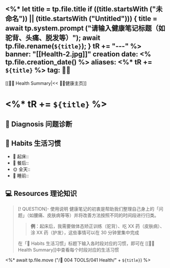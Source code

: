 <%*
  let title = tp.file.title
  if ((title.startsWith ("未命名")) || (title.startsWith ("Untitled"))) {
    title = await tp.system.prompt ("请输入健康笔记标题（如驼背、头痛、脱发等）");
    await tp.file.rename(`${title}`);
  } 
  tR += "---"
%>
banner: "[[Health-2.jpg]]"
creation date: <% tp.file.creation_date() %>
aliases: <%* tR += `${title}` %>
tag: 👨‍⚕
---
[[👨‍⚕ Health Summary|<< 👨‍⚕健康主页]]
# <%* tR += `${title}` %>

## 📑 Diagnosis 问题诊断


## 💪 Habits 生活习惯
- 🌅 起床::
- 🍴 餐后::
- 🌞 全天::
- 🛌 睡前::

## 💻 Resources 理论知识


>[! QUESTION]- 使用说明
>健康笔记的初衷是帮助我们整理自己身上的「问题」（如腰痛、皮肤病等等）并将改善方法按照不同的时间段进行归类。
>> **例**：起床后，我需要做体态矫正训练（驼背）、吃 XX 药（皮肤病）、涂 XX 药（护发），这些事情可以在 30 分钟里集中完成
>
>在「💪 Habits 生活习惯」标题下输入各时段对应的习惯，即可在 [[👨‍⚕ Health Summary]]中查看每个时段对应的生活习惯

<%* await tp.file.move ("/🔨 004 TOOLS/041 Health/" + `${title}`) %>